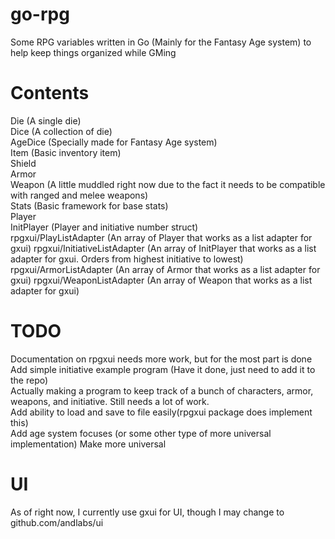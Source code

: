 # go-rpg
Some RPG variables written in Go (Mainly for the Fantasy Age system) to help keep things organized while GMing

# Contents  
Die (A single die)  
Dice (A collection of die)  
AgeDice (Specially made for Fantasy Age system)  
Item (Basic inventory item)  
Shield  
Armor  
Weapon (A little muddled right now due to the fact it needs to be compatible with ranged and melee weapons)  
Stats (Basic framework for base stats)  
Player  
InitPlayer (Player and initiative number struct)  
rpgxui/PlayListAdapter (An array of Player that works as a list adapter for gxui)
rpgxui/InitiativeListAdapter (An array of InitPlayer that works as a list adapter for gxui. Orders from highest initiative to lowest)
rpgxui/ArmorListAdapter (An array of Armor that works as a list adapter for gxui)
rpgxui/WeaponListAdapter (An array of Weapon that works as a list adapter for gxui)


# TODO
Documentation on rpgxui needs more work, but for the most part is done  
Add simple initiative example program (Have it done, just need to add it to the repo)  
   Actually making a program to keep track of a bunch of characters, armor, weapons, and initiative. Still needs a lot of work.  
Add ability to load and save to file easily(rpgxui package does implement this)  
Add age system focuses (or some other type of more universal implementation)
Make more universal  

# UI
As of right now, I currently use gxui for UI, though I may change to github.com/andlabs/ui
